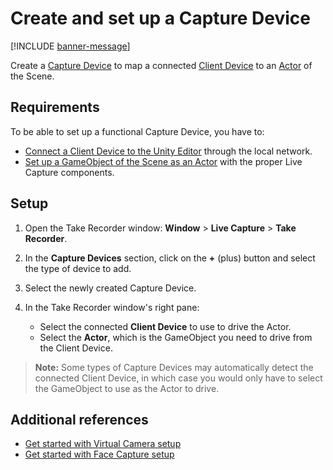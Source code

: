 # Create and set up a Capture Device

[!INCLUDE [banner-message](banner-message.md)]

Create a [Capture Device](data-capture-process.md#capture-device) to map a connected [Client Device](data-capture-process.md#client-device) to an [Actor](data-capture-process.md#actor) of the Scene.

## Requirements

To be able to set up a functional Capture Device, you have to:
* [Connect a Client Device to the Unity Editor](connection-device.md) through the local network.
* [Set up a GameObject of the Scene as an Actor](capture-device-setup-actor.md) with the proper Live Capture components.

## Setup

1. Open the Take Recorder window: **Window** > **Live Capture** > **Take Recorder**.

2. In the **Capture Devices** section, click on the **+** (plus) button and select the type of device to add.

3. Select the newly created Capture Device.

4. In the Take Recorder window's right pane:
    * Select the connected **Client Device** to use to drive the Actor.
    * Select the **Actor**, which is the GameObject you need to drive from the Client Device.

>**Note:** Some types of Capture Devices may automatically detect the connected Client Device, in which case you would only have to select the GameObject to use as the Actor to drive.

## Additional references

* [Get started with Virtual Camera setup](virtual-camera-getting-started.md)
* [Get started with Face Capture setup](face-capture-getting-started.md)
